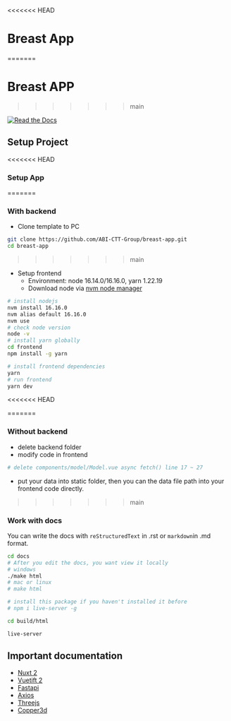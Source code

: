 <<<<<<< HEAD
# Breast App
=======
# Breast APP
>>>>>>> main

[![Read the Docs][readthedocs]][readthedocs-url]

## Setup Project

<<<<<<< HEAD
### Setup App
=======
### With backend

- Clone template to PC

```sh
git clone https://github.com/ABI-CTT-Group/breast-app.git
cd breast-app
```
>>>>>>> main

- Setup frontend
  - Environment: node 16.14.0/16.16.0, yarn 1.22.19
  - Download node via [nvm node manager](https://github.com/nvm-sh/nvm#installing-and-updating)

```sh
# install nodejs
nvm install 16.16.0
nvm alias default 16.16.0
nvm use
# check node version
node -v
# install yarn globally
cd frontend
npm install -g yarn

# install frontend dependencies
yarn
# run frontend
yarn dev
```

<<<<<<< HEAD

=======
### Without backend

- delete backend folder
- modify code in frontend

```sh
# delete components/model/Model.vue async fetch() line 17 ~ 27
```

- put your data into static folder, then you can the data file path into your frontend code directly.
>>>>>>> main

[readthedocs]: https://img.shields.io/readthedocs/web-app-template
[readthedocs-url]: https://web-app-template.readthedocs.io/en/latest/

### Work with docs

You can write the docs with `reStructuredText` in .rst or `markdown`in .md format.

```sh
cd docs
# After you edit the docs, you want view it locally
# windows
./make html
# mac or linux
# make html

# install this package if you haven't installed it before
# npm i live-server -g

cd build/html

live-server
```

## Important documentation

- [Nuxt 2](https://v2.nuxt.com/docs/get-started/routing)
- [Vuetift 2](https://v2.vuetifyjs.com/en/getting-started/installation/)
- [Fastapi](https://fastapi.tiangolo.com/)
- [Axios](https://axios-http.com/docs/intro)
- [Threejs](https://threejs.org/docs/)
- [Copper3d](https://github.com/LinkunGao/copper3d_visualisation)

